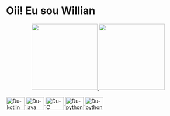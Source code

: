# Oii! Eu sou Willian

<div align="center">
  <a href="https://github.com/DuCrato">
  <img height="180em" src="https://github-readme-stats.vercel.app/api?username=DuCrato&show_icons=true&theme=dark&include_all_commits=true&count_private=true"/>
  <img height="180em" src="https://github-readme-stats.vercel.app/api/top-langs/?username=DuCrato&layout=compact&langs_count=7&theme=dark"/>
</div>
  
  <div style="display: inline_block"><br>
  <img align="center" alt="Du-kotlin" height="35" width="50" src="https://img.shields.io/badge/Kotlin-0095D5?&style=for-the-badge&logo=kotlin&logoColor=white">
  <img align="center" alt="Du-java" height="35" width="50" src="https://img.shields.io/badge/Java-ED8B00?style=for-the-badge&logo=java&logoColor=white">
  <img align="center" alt="Du-C" height="35" width="50" src="https://img.shields.io/badge/C-00599C?style=for-the-badge&logo=c&logoColor=white">
  <img align="center" alt="Du-python" height="35" width="50" src="https://img.shields.io/badge/Python-14354C?style=for-the-badge&logo=python&logoColor=white">
  <img align="center" alt="Du-python" height="35" width="50" src="https://img.shields.io/badge/SQLite-07405E?style=for-the-badge&logo=sqlite&logoColor=white">
  
</div>
  
##
